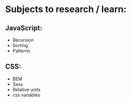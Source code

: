 # Subjects to research / learn:

## JavaScript:
- Recursion
- Sorting
- Patterns

## CSS:
- BEM
- Sass
- Relative units
- css variables

